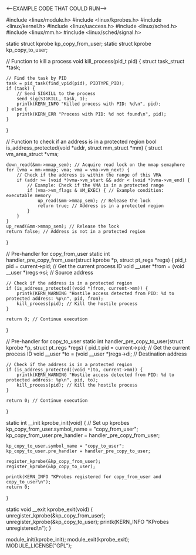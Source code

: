 <--EXAMPLE CODE THAT COULD RUN-->

#include <linux/module.h>
#include <linux/kprobes.h>
#include <linux/kernel.h>
#include <linux/uaccess.h>
#include <linux/sched.h>
#include <linux/mm.h>
#include <linux/sched/signal.h>

static struct kprobe kp_copy_from_user;
static struct kprobe kp_copy_to_user;

// Function to kill a process
void kill_process(pid_t pid) {
    struct task_struct *task;

    // Find the task by PID
    task = pid_task(find_vpid(pid), PIDTYPE_PID);
    if (task) {
        // Send SIGKILL to the process
        send_sig(SIGKILL, task, 1);
        printk(KERN_INFO "Killed process with PID: %d\n", pid);
    } else {
        printk(KERN_ERR "Process with PID: %d not found\n", pid);
    }
}

// Function to check if an address is in a protected region
bool is_address_protected(void *addr, struct mm_struct *mm) {
    struct vm_area_struct *vma;

    down_read(&mm->mmap_sem); // Acquire read lock on the mmap semaphore
    for (vma = mm->mmap; vma; vma = vma->vm_next) {
        // Check if the address is within the range of this VMA
        if (addr >= (void *)vma->vm_start && addr < (void *)vma->vm_end) {
            // Example: Check if the VMA is in a protected range
            if (vma->vm_flags & VM_EXEC) { // Example condition: executable memory
                up_read(&mm->mmap_sem); // Release the lock
                return true; // Address is in a protected region
            }
        }
    }
    up_read(&mm->mmap_sem); // Release the lock
    return false; // Address is not in a protected region
}

// Pre-handler for copy_from_user
static int handler_pre_copy_from_user(struct kprobe *p, struct pt_regs *regs) {
    pid_t pid = current->pid; // Get the current process ID
    void __user *from = (void __user *)regs->si; // Source address

    // Check if the address is in a protected region
    if (is_address_protected((void *)from, current->mm)) {
        printk(KERN_WARNING "Hostile access detected from PID: %d to protected address: %p\n", pid, from);
        kill_process(pid); // Kill the hostile process
    }

    return 0; // Continue execution
}

// Pre-handler for copy_to_user
static int handler_pre_copy_to_user(struct kprobe *p, struct pt_regs *regs) {
    pid_t pid = current->pid; // Get the current process ID
    void __user *to = (void __user *)regs->di; // Destination address

    // Check if the address is in a protected region
    if (is_address_protected((void *)to, current->mm)) {
        printk(KERN_WARNING "Hostile access detected from PID: %d to protected address: %p\n", pid, to);
        kill_process(pid); // Kill the hostile process
    }

    return 0; // Continue execution
}

static int __init kprobe_init(void) {
    // Set up kprobes
    kp_copy_from_user.symbol_name = "copy_from_user";
    kp_copy_from_user.pre_handler = handler_pre_copy_from_user;

    kp_copy_to_user.symbol_name = "copy_to_user";
    kp_copy_to_user.pre_handler = handler_pre_copy_to_user;

    register_kprobe(&kp_copy_from_user);
    register_kprobe(&kp_copy_to_user);

    printk(KERN_INFO "KProbes registered for copy_from_user and copy_to_user\n");
    return 0;
}

static void __exit kprobe_exit(void) {
    unregister_kprobe(&kp_copy_from_user);
    unregister_kprobe(&kp_copy_to_user);
    printk(KERN_INFO "KProbes unregistered\n");
}

module_init(kprobe_init);
module_exit(kprobe_exit);
MODULE_LICENSE("GPL");
